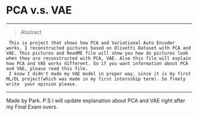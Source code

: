 # PCA v.s. VAE

---

> Abstract

     This is project that shows how PCA and Variational Auto Encoder works. I reconstructed pictures based on Olivetti Dataset with PCA and VAE. This pictures and ReadME file will show you how do pictures look when they are reconstructed with PCA, VAE. Also this file will explain how PCA and VAE works different. So if you want information about PCA and VAE, please read this file. 
     I know I didn't made my VAE model in proper way, since it is my first ML/DL project(which was made in my first internship term). So freely write  your opinion please.


___


Made by Park.
P.S I will update explanation about PCA and VAE right after my Final Exam overs.

